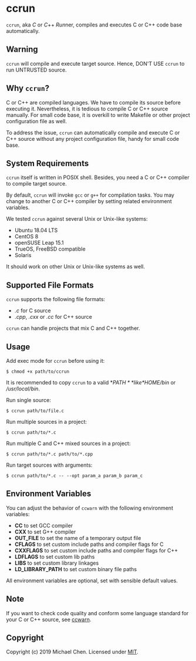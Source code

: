 # ccrun

`ccrun`, aka *C* or *C*++ *Run*ner, compiles and executes C or C++ code base automatically.

## Warning

`ccrun` will compile and execute target source. Hence, DON'T USE `ccrun` to run UNTRUSTED source.

## Why `ccrun`?

C or C++ are compiled languages. We have to compile its source before executing it. Nevertheless, it is tedious to compile C or C++ source manually. For small code base, it is overkill to write Makefile or other project configuration file as well.

To address the issue, `ccrun` can automatically compile and execute C or C++ source without any project configuration file, handy for small code base.

## System Requirements

`ccrun` itself is written in POSIX shell. Besides, you need a C or C++ compiler to compile target source.

By default, `ccrun` will invoke `gcc` or `g++` for compilation tasks. You may change to another C or C++ compiler by setting related environment variables.

We tested `ccrun` against several Unix or Unix-like systems:

* Ubuntu 18.04 LTS
* CentOS 8
* openSUSE Leap 15.1
* TrueOS, FreeBSD compatible
* Solaris

It should work on other Unix or Unix-like systems as well.

## Supported File Formats

`ccrun` supports the following file formats:

* *.c* for C source
* *.cpp*, *.cxx* or *.cc* for C++ source

`ccrun` can handle projects that mix C and C++ together.

## Usage

Add exec mode for `ccrun` before using it:

```
$ chmod +x path/to/ccrun
```

It is recommended to copy `ccrun` to a valid **$PATH** like *$HOME/bin* or */usr/local/bin*.

Run single source:

```
$ ccrun path/to/file.c
```

Run multiple sources in a project:

```
$ ccrun path/to/*.c
```

Run multiple C and C++ mixed sources in a project:

```
$ ccrun path/to/*.c path/to/*.cpp
```

Run target sources with arguments:

```
$ ccrun path/to/*.c -- --opt param_a param_b param_c
```

## Environment Variables

You can adjust the behavior of `ccwarn` with the following environment variables:

* **CC** to set GCC compiler
* **CXX** to set G++ compiler
* **OUT_FILE** to set the name of a temporary output file
* **CFLAGS** to set custom include paths and compiler flags for C
* **CXXFLAGS** to set custom include paths and compiler flags for C++
* **LDFLAGS** to set custom lib paths
* **LIBS** to set custom library linkages
* **LD_LIBRARY_PATH** to set custom binary file paths

All environment variables are optional, set with sensible default values.

## Note

If you want to check code quality and conform some language standard for your C or C++ source, see [ccwarn](https://github.com/cwchentw/ccwarn).

## Copyright

Copyright (c) 2019 Michael Chen. Licensed under [MIT](https://opensource.org/licenses/MIT).
